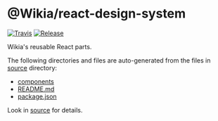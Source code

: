 
# @Wikia/react-design-system

[![Travis](https://img.shields.io/travis/Wikia/react-design-system/master.svg?style=flat-square)](https://travis-ci.org/Wikia/react-design-system)
[![Release](https://img.shields.io/github/package-json/v/Wikia/react-design-system.svg?style=flat-square)](https://github.com/Wikia/react-design-system/releases)

Wikia's reusable React parts.

The following directories and files are auto-generated from the files in [source](./source) directory:

* [components](./components)
* [README.md](./README.md)
* [package.json](./package.json)

Look in [source](./source) for details.
